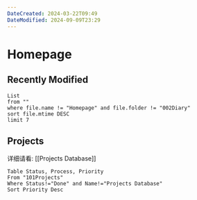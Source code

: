 ```yaml
---
DateCreated: 2024-03-22T09:49
DateModified: 2024-09-09T23:29
---
```

# Homepage

## Recently Modified

```dataview
List 
from ""
where file.name != "Homepage" and file.folder != "002Diary"
sort file.mtime DESC
limit 7
```

## Projects

详细请看: [[Projects Database]]

```dataview
Table Status, Process, Priority
From "101Projects"
Where Status!="Done" and Name!="Projects Database"
Sort Priority Desc
```
